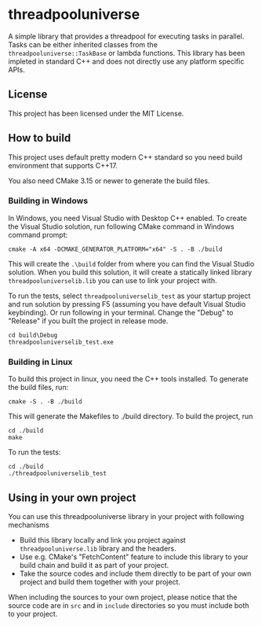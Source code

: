 # threadpooluniverse
A simple library that provides a threadpool for executing tasks in parallel. Tasks can be either inherited classes from the `threadpooluniverse::TaskBase` or lambda functions. This library has been impleted in standard C++ and does not directly use any platform specific APIs.

## License

This project has been licensed under the MIT License.

## How to build

This project uses default pretty modern C++ standard so you need build environment that supports C++17.

You also need CMake 3.15 or newer to generate the build files.

### Building in Windows

In Windows, you need Visual Studio with Desktop C++ enabled. To create the Visual Studio solution, run following CMake command in Windows command prompt:

```
cmake -A x64 -DCMAKE_GENERATOR_PLATFORM="x64" -S . -B ./build
```

This will create the  `.\build` folder from where you can find the Visual Studio solution. When you build this solution, it will create a statically linked library `threadpooluniverselib.lib` you can use to link your project with.

To run the tests, select `threadpooluniverselib_test` as your startup project and run solution by pressing F5 (assuming you have default Visual Studio keybinding). Or run following in your terminal. Change the "Debug" to "Release" if you built the project in release mode.

```
cd build\Debug
threadpooluniverselib_test.exe
```

### Building in Linux

To build this project in linux, you need the C++ tools installed. To generate the build files, run:
```
cmake -S . -B ./build
```

This will generate the Makefiles to ./build directory. To build the project, run
```
cd ./build
make
```

To run the tests:
```
cd ./build
./threadpooluniverselib_test 
```

## Using in your own project

You can use this threadpooluniverse library in your project with following mechanisms
- Build this library locally and link you project against `threadpooluniverse.lib` library and the headers.
- Use e.g. CMake's "FetchContent" feature to include this library to your build chain and build it as part of your project.
- Take the source codes and include them directly to be part of your own project and build them together with your project.

When including the sources to your own project, please notice that the source code are in `src` and in `include` directories so you must include both to your project.